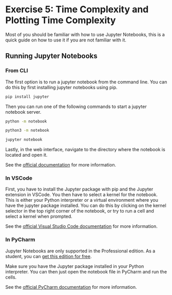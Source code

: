 # Exercise 5: Time Complexity and Plotting Time Complexity
Most of you should be familiar with how to use Jupyter Notebooks, this is a quick guide on how to use it if you are not familiar with it.

## Running Jupyter Notebooks
### From CLI
The first option is to run a jupyter notebook from the command line. You can do this by first installing jupyter notebooks using pip.

```bash
pip install jupyter
```

Then you can run one of the following commands to start a jupyter notebook server.

```bash
python -m notebook
```
```bash
python3 -m notebook
```
```bash
jupyter notebook
```

Lastly, in the web interface, navigate to the directory where the notebook is located and open it.

See the [official documentation](https://jupyter-notebook.readthedocs.io/en/stable/index.html) for more information.

### In VSCode
First, you have to install the Jupyter package with pip and the Jupyter extension in VSCode.
You then have to select a kernel for the notebook. This is either your Python interpreter or a virtual environment where you have the jupyter package installed. You can do this by clicking on the kernel selector in the top right corner of the notebook, or try to run a cell and select a kernel when prompted.

See the [official Visual Studio Code documentation](https://code.visualstudio.com/docs/datascience/jupyter-notebooks) for more information.

### In PyCharm
Jupyter Notebooks are only supported in the Professional edition. As a student, you can [get this edition for free](https://www.jetbrains.com/community/education/#students).

Make sure you have the Jupyter package installed in your Python interpreter. You can then just open the notebook file in PyCharm and run the cells.

See the [official PyCharm documentation](https://www.jetbrains.com/help/pycharm/ipython-notebook-support.html) for more information.
